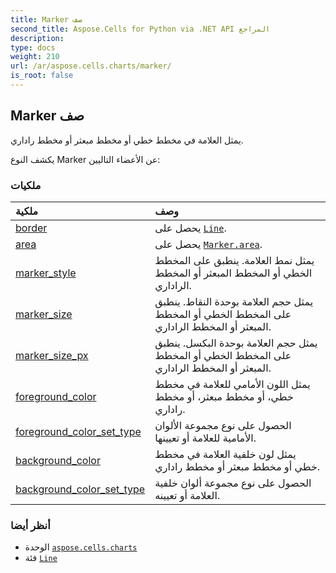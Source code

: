 ```yaml
---
title: Marker صف
second_title: Aspose.Cells for Python via .NET API المراجع
description:
type: docs
weight: 210
url: /ar/aspose.cells.charts/marker/
is_root: false
---
```

##  Marker صف
يمثل العلامة في مخطط خطي أو مخطط مبعثر أو مخطط راداري.



يكشف النوع Marker عن الأعضاء التاليين:

###  ملكيات
| ملكية| وصف|
| :- | :- |
| [border](/cells/python-net/ar/aspose.cells.charts/marker/border) | يحصل على [`Line`](/cells/python-net/ar/aspose.cells.drawing/line).|
| [area](/cells/python-net/ar/aspose.cells.charts/marker/area) | يحصل على [`Marker.area`](/cells/python-net/ar/aspose.cells.charts/marker#area).|
| [marker_style](/cells/python-net/ar/aspose.cells.charts/marker/marker_style) | يمثل نمط العلامة. ينطبق على المخطط الخطي أو المخطط المبعثر أو المخطط الراداري.|
| [marker_size](/cells/python-net/ar/aspose.cells.charts/marker/marker_size) | يمثل حجم العلامة بوحدة النقاط. ينطبق على المخطط الخطي أو المخطط المبعثر أو المخطط الراداري.|
| [marker_size_px](/cells/python-net/ar/aspose.cells.charts/marker/marker_size_px) | يمثل حجم العلامة بوحدة البكسل. ينطبق على المخطط الخطي أو المخطط المبعثر أو المخطط الراداري.|
| [foreground_color](/cells/python-net/ar/aspose.cells.charts/marker/foreground_color) | يمثل اللون الأمامي للعلامة في مخطط خطي، أو مخطط مبعثر، أو مخطط راداري.|
| [foreground_color_set_type](/cells/python-net/ar/aspose.cells.charts/marker/foreground_color_set_type) | الحصول على نوع مجموعة الألوان الأمامية للعلامة أو تعيينها.|
| [background_color](/cells/python-net/ar/aspose.cells.charts/marker/background_color) | يمثل لون خلفية العلامة في مخطط خطي أو مخطط مبعثر أو مخطط راداري.|
| [background_color_set_type](/cells/python-net/ar/aspose.cells.charts/marker/background_color_set_type) | الحصول على نوع مجموعة ألوان خلفية العلامة أو تعيينه.|



###  أنظر أيضا
* الوحدة [`aspose.cells.charts`](..)
* فئة [`Line`](/cells/python-net/ar/aspose.cells.drawing/line)
